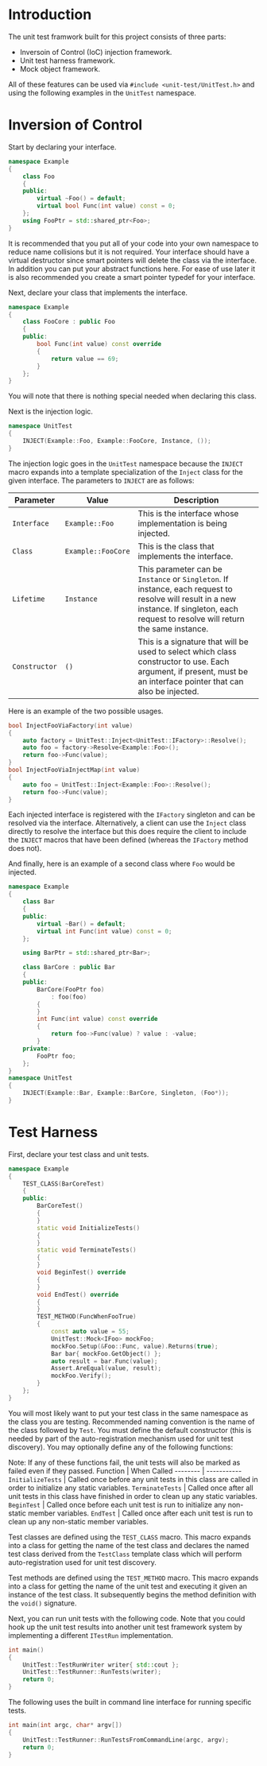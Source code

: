 # Introduction

The unit test framwork built for this project consists of three parts:

* Inversoin of Control (IoC) injection framework.
* Unit test harness framework.
* Mock object framework.

All of these features can be used via `#include <unit-test/UnitTest.h>` and using
the following examples in the `UnitTest` namespace.

# Inversion of Control

Start by declaring your interface.

```C++
namespace Example
{
	class Foo
	{
	public:
		virtual ~Foo() = default;
		virtual bool Func(int value) const = 0;
	};
	using FooPtr = std::shared_ptr<Foo>;
}
```

It is recommended that you put all of your code into your own namespace to
reduce name collisions but it is not required. Your interface should have
a virtual destructor since smart pointers will delete the class via the
interface. In addition you can put your abstract functions here. For ease
of use later it is also recommended you create a smart pointer typedef for
your interface.

Next, declare your class that implements the interface.

```C++
namespace Example
{
	class FooCore : public Foo
	{
	public:
		bool Func(int value) const override
		{
			return value == 69;
		}
	};
}
```

You will note that there is nothing special needed when declaring this class.

Next is the injection logic.

```C++
namespace UnitTest
{
	INJECT(Example::Foo, Example::FooCore, Instance, ());
}
```

The injection logic goes in the `UnitTest` namespace because the `INJECT` macro
expands into a template specialization of the `Inject` class for the given interface.
The parameters to `INJECT` are as follows:

Parameter | Value | Description
--------- | ----- | -----------
`Interface`	| `Example::Foo` | This is the interface whose implementation is being injected.
`Class` | `Example::FooCore` | This is the class that implements the interface.
`Lifetime` | `Instance` | This parameter can be `Instance` or `Singleton`. If instance, each request to resolve will result in a new instance. If singleton, each request to resolve will return the same instance.
`Constructor` | `()` | This is a signature that will be used to select which class constructor to use. Each argument, if present, must be an interface pointer that can also be injected.

Here is an example of the two possible usages.

```C++
bool InjectFooViaFactory(int value)
{
	auto factory = UnitTest::Inject<UnitTest::IFactory>::Resolve();
	auto foo = factory->Resolve<Example::Foo>();
	return foo->Func(value);
}
bool InjectFooViaInjectMap(int value)
{
	auto foo = UnitTest::Inject<Example::Foo>::Resolve();
	return foo->Func(value);
}
```

Each injected interface is registered with the `IFactory` singleton and can be resolved
via the interface. Alternatively, a client can use the `Inject` class directly to resolve
the interface but this does require the client to include the `INJECT` macros that have
been defined (whereas the `IFactory` method does not).

And finally, here is an example of a second class where `Foo` would be injected.

```C++
namespace Example
{
	class Bar
	{
	public:
		virtual ~Bar() = default;
		virtual int Func(int value) const = 0;
	};

	using BarPtr = std::shared_ptr<Bar>;

	class BarCore : public Bar
	{
	public:
		BarCore(FooPtr foo)
			: foo(foo)
		{
		}
		int Func(int value) const override
		{
			return foo->Func(value) ? value : -value;
		}
	private:
		FooPtr foo;
	};
}
namespace UnitTest
{
	INJECT(Example::Bar, Example::BarCore, Singleton, (Foo*));
}
```

# Test Harness

First, declare your test class and unit tests.

```C++
namespace Example
{
	TEST_CLASS(BarCoreTest)
	{
	public:
		BarCoreTest()
		{
		}
		static void InitializeTests()
		{
		}
		static void TerminateTests()
		{
		}
		void BeginTest() override
		{
		}
		void EndTest() override
		{
		}
		TEST_METHOD(FuncWhenFooTrue)
		{
			const auto value = 55;
			UnitTest::Mock<IFoo> mockFoo;
			mockFoo.Setup(&Foo::Func, value).Returns(true);
			Bar bar{ mockFoo.GetObject() };
			auto result = bar.Func(value);
			Assert.AreEqual(value, result);
			mockFoo.Verify();
		}
	};
}
```

You will most likely want to put your test class in the same namespace as the class
you are testing. Recommended naming convention is the name of the class followed by `Test`.
You must define the default constructor (this is needed by part of the auto-registration
mechanism used for unit test discovery). You may optionally define any of the following
functions:

Note: If any of these functions fail, the unit tests will also be marked as failed even if they passed.
Function | When Called
-------- | -----------
`InitializeTests` | Called once before any unit tests in this class are called in order to initialize any static variables.
`TerminateTests` | Called once after all unit tests in this class have finished in order to clean up any static variables.
`BeginTest` | Called once before each unit test is run to initialize any non-static member variables.
`EndTest` | Called once after each unit test is run to clean up any non-static member variables.

Test classes are defined using the `TEST_CLASS` macro. This macro expands into a class for
getting the name of the test class and declares the named test class derived from the
`TestClass` template class which will perform auto-registration used for unit test discovery.

Test methods are defined using the `TEST_METHOD` macro. This macro expands into a class for
getting the name of the unit test and executing it given an instance of the test class.
It subsequently begins the method definition with the `void()` signature.

Next, you can run unit tests with the following code. Note that you could hook up the unit
test results into another unit test framework system by implementing a different `ITestRun`
implementation.

```C++
int main()
{
	UnitTest::TestRunWriter writer{ std::cout };
	UnitTest::TestRunner::RunTests(writer);
	return 0;
}
```

The following uses the built in command line interface for running specific tests.

```C++
int main(int argc, char* argv[])
{
	UnitTest::TestRunner::RunTestsFromCommandLine(argc, argv);
	return 0;
}
```

